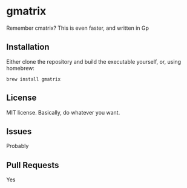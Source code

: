 # gmatrix
Remember cmatrix? This is even faster, and written in Gp

## Installation

Either clone the repository and build the executable yourself, or, using homebrew:

`brew install gmatrix`

## License

MIT license. Basically, do whatever you want.

## Issues

Probably

## Pull Requests

Yes
